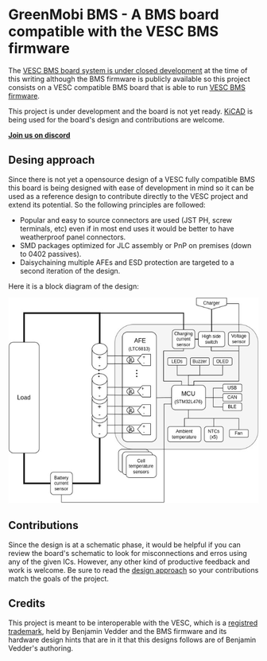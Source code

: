 # GreenMobi BMS - A BMS board compatible with the VESC BMS firmware

The [VESC BMS board system is under closed development](https://vesc-project.com/node/311) at the time of this writing although the BMS firmware is publicly available so this project consists on a VESC compatible BMS board that is able to run [VESC BMS firmware](https://github.com/vedderb/vesc_bms_fw).

This project is under development and the board is not yet ready. [KiCAD](https://www.kicad.org/) is being used for the board's design and contributions are welcome.

[**Join us on discord**](https://discord.gg/AxKemSxhaV)

## Desing approach

Since there is not yet a opensource design of a VESC fully compatible BMS this board is being designed with ease of development in mind so it can be used as a reference design to contribute directly to the VESC project and extend its potential. So the following principles are followed:

- Popular and easy to source connectors are used (JST PH, screw terminals, etc) even if in most end uses it would be better to have weatherproof panel connectors.
- SMD packages optimized for JLC assembly or PnP on premises (down to 0402 passives).
- Daisychaining multiple AFEs and ESD protection are targeted to a second iteration of the design.

Here it is a block diagram of the design:

![Block diagram](docs/block-diagram.jpg)

## Contributions

Since the design is at a schematic phase, it would be helpful if you can review the board's schematic to look for misconnections and erros using any of the given ICs. However, any other kind of productive feedback and work is welcome. Be sure to read the [design approach](#desing-approach) so your contributions match the goals of the project.

## Credits

This project is meant to be interoperable with the VESC, which is a [registred trademark](https://vesc-project.com/trademark_policies), held by Benjamin Vedder and the BMS firmware and its hardware design hints that are in it that this designs follows are of Benjamin Vedder's authoring.
